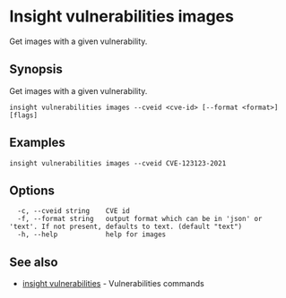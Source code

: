# Insight vulnerabilities images

Get images with a given vulnerability.

## <a id='synopsis'></a>Synopsis

Get images with a given vulnerability.

```
insight vulnerabilities images --cveid <cve-id> [--format <format>] [flags]
```

## <a id='examples'></a>Examples

```
insight vulnerabilities images --cveid CVE-123123-2021
```

## <a id='options'></a>Options

```
  -c, --cveid string    CVE id
  -f, --format string   output format which can be in 'json' or 'text'. If not present, defaults to text. (default "text")
  -h, --help            help for images
```

## <a id='see-also'></a>See also

* [insight vulnerabilities](insight-vulnerabilities.md)	 - Vulnerabilities commands
